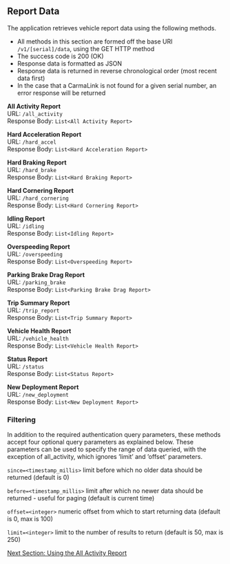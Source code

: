 <h2>Report Data</h2>  
The application retrieves vehicle report data using the following methods.  
  
* All methods in this section are formed off the base URI `/v1/[serial]/data`, using the GET HTTP method  
* The success code is 200 (OK)  
* Response data is formatted as JSON  
* Response data is returned in reverse chronological order (most recent data first)  
* In the case that a CarmaLink is not found for a given serial number, an error response will be returned  
  
**All Activity Report**  
URL: `/all_activity`  
Response Body: `List<All Activity Report>`  
  
**Hard Acceleration Report**  
URL: `/hard_accel`  
Response Body: `List<Hard Acceleration Report>`  
  
**Hard Braking Report**  
URL: `/hard_brake`  
Response Body: `List<Hard Braking Report>`  
  
**Hard Cornering Report**  
URL: `/hard_cornering`  
Response Body: `List<Hard Cornering Report>`  
  
**Idling Report**  
URL: `/idling`  
Response Body: `List<Idling Report>`  
  
**Overspeeding Report**  
URL: `/overspeeding`   
Response Body: `List<Overspeeding Report>`  
  
**Parking Brake Drag Report**  
URL: `/parking_brake`   
Response Body: `List<Parking Brake Drag Report>`  
  
**Trip Summary Report**  
URL: `/trip_report`   
Response Body: `List<Trip Summary Report>`  
  
**Vehicle Health Report**  
URL: `/vehicle_health`   
Response Body: `List<Vehicle Health Report>`  
  
**Status Report**  
URL: `/status`   
Response Body: `List<Status Report>`  
  
**New Deployment Report**  
URL: `/new_deployment`   
Response Body: `List<New Deployment Report>`  
  
### Filtering  
In addition to the required authentication query parameters, these methods accept four optional query parameters as explained below. These parameters can be used to specify the range of data queried, with the exception of all_activity, which ignores ’limit’ and ’offset’ parameters.  
  
`since=<timestamp_millis>` limit before which no older data should be returned (default is 0)  
  
`before=<timestamp_millis>` limit after which no newer data should be returned - useful for paging (default is current time)  
  
`offset=<integer>` numeric offset from which to start returning data (default is 0, max is 100)  
  
`limit=<integer>` limit to the number of results to return (default is 50, max is 250)  
    
[Next Section: Using the All Activity Report](https://github.com/CarmaSys/CarmaLinkAPI/blob/1.4/UsingTheAllActivityReport.md)
